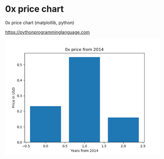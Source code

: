 # 0x price chart 

0x price chart (matplotlib, python)

https://pythonprogramminglanguage.com

<img src='chart.png'>
